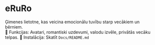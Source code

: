 # eRuRo
Ģimenes lietotne, kas veicina emocionālu tuvību starp vecākiem un bērniem.  
🎨 Funkcijas: Avatari, romantiski uzdevumi, valodu izvēle, privātās vecāku telpas.
🚀 Instalācija: Skatīt `Docs/README.md`
